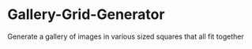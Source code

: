 Gallery-Grid-Generator
======================

Generate a gallery of images in various sized squares that all fit together